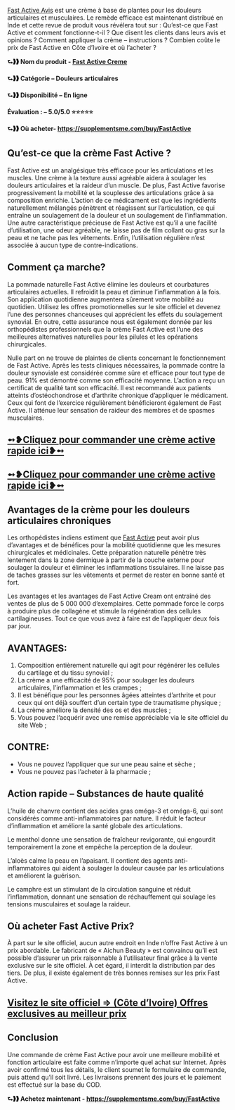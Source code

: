 <p><a href="https://supplementsme.com/buy/FastActive"><span style="font-weight: 400;">Fast Active Avis</span></a><span style="font-weight: 400;"> est une cr&egrave;me &agrave; base de plantes pour les douleurs articulaires et musculaires. Le rem&egrave;de efficace est maintenant distribu&eacute; en Inde et cette revue de produit vous r&eacute;v&eacute;lera tout sur : Qu&rsquo;est-ce que Fast Active et comment fonctionne-t-il ? Que disent les clients dans leurs avis et opinions ? Comment appliquer la cr&egrave;me &ndash; instructions ? Combien co&ucirc;te le prix de Fast Active en C&ocirc;te d&rsquo;Ivoire et o&ugrave; l&rsquo;acheter ?</span></p>
<p><strong>⮑❱❱ Nom du produit - </strong><a href="https://supplementsme.com/buy/FastActive"><strong>Fast Active Creme</strong></a></p>
<p><strong>⮑❱❱ Cat&eacute;gorie &ndash; Douleurs articulaires</strong></p>
<p><strong>⮑❱❱ Disponibilit&eacute; &ndash; En ligne</strong></p>
<p><strong>&Eacute;valuation : &ndash; 5.0/5.0 ⭐⭐⭐⭐⭐</strong></p>
<p><strong>⮑❱❱ O&ugrave; acheter- </strong><a href="https://supplementsme.com/buy/FastActive"><strong>https://supplementsme.com/buy/FastActive</strong></a></p>
<h2><strong>Qu&rsquo;est-ce que la cr&egrave;me Fast Active ?</strong></h2>
<p><span style="font-weight: 400;">Fast Active est un analg&eacute;sique tr&egrave;s efficace pour les articulations et les muscles. Une cr&egrave;me &agrave; la texture aussi agr&eacute;able aidera &agrave; soulager les douleurs articulaires et la raideur d&rsquo;un muscle. De plus, Fast Active favorise progressivement la mobilit&eacute; et la souplesse des articulations gr&acirc;ce &agrave; sa composition enrichie. L&rsquo;action de ce m&eacute;dicament est que les ingr&eacute;dients naturellement m&eacute;lang&eacute;s p&eacute;n&egrave;trent et r&eacute;agissent sur l&rsquo;articulation, ce qui entra&icirc;ne un soulagement de la douleur et un soulagement de l&rsquo;inflammation. Une autre caract&eacute;ristique pr&eacute;cieuse de Fast Active est qu&rsquo;il a une facilit&eacute; d&rsquo;utilisation, une odeur agr&eacute;able, ne laisse pas de film collant ou gras sur la peau et ne tache pas les v&ecirc;tements. Enfin, l&rsquo;utilisation r&eacute;guli&egrave;re n&rsquo;est associ&eacute;e &agrave; aucun type de contre-indications.</span></p>
<h2><strong>Comment &ccedil;a marche?</strong></h2>
<p><span style="font-weight: 400;">La pommade naturelle Fast Active &eacute;limine les douleurs et courbatures articulaires actuelles. Il refroidit la peau et diminue l&rsquo;inflammation &agrave; la fois. Son application quotidienne augmentera s&ucirc;rement votre mobilit&eacute; au quotidien. Utilisez les offres promotionnelles sur le site officiel et devenez l&rsquo;une des personnes chanceuses qui appr&eacute;cient les effets du soulagement synovial. En outre, cette assurance nous est &eacute;galement donn&eacute;e par les orthop&eacute;distes professionnels que la cr&egrave;me Fast Active est l&rsquo;une des meilleures alternatives naturelles pour les pilules et les op&eacute;rations chirurgicales.</span></p>
<p><span style="font-weight: 400;">Nulle part on ne trouve de plaintes de clients concernant le fonctionnement de Fast Active. Apr&egrave;s les tests cliniques n&eacute;cessaires, la pommade contre la douleur synoviale est consid&eacute;r&eacute;e comme s&ucirc;re et efficace pour tout type de peau. 91% est d&eacute;montr&eacute; comme son efficacit&eacute; moyenne. L&rsquo;action a re&ccedil;u un certificat de qualit&eacute; tant son efficacit&eacute;. Il est recommand&eacute; aux patients atteints d&rsquo;ost&eacute;ochondrose et d&rsquo;arthrite chronique d&rsquo;appliquer le m&eacute;dicament. Ceux qui font de l&rsquo;exercice r&eacute;guli&egrave;rement b&eacute;n&eacute;ficieront &eacute;galement de Fast Active. Il att&eacute;nue leur sensation de raideur des membres et de spasmes musculaires.</span></p>
<h2><a href="https://supplementsme.com/buy/FastActive"><strong>➻❥Cliquez pour commander une cr&egrave;me active rapide ici❥➻</strong></a></h2>
<h2><a href="https://supplementsme.com/buy/FastActive"><strong>➻❥Cliquez pour commander une cr&egrave;me active rapide ici❥➻</strong></a></h2>
<h2><strong>Avantages de la cr&egrave;me pour les douleurs articulaires chroniques</strong></h2>
<p><span style="font-weight: 400;">Les orthop&eacute;distes indiens estiment que </span><a href="https://supplementsme.com/buy/FastActive"><span style="font-weight: 400;">Fast Active</span></a><span style="font-weight: 400;"> peut avoir plus d&rsquo;avantages et de b&eacute;n&eacute;fices pour la mobilit&eacute; quotidienne que les mesures chirurgicales et m&eacute;dicinales. Cette pr&eacute;paration naturelle p&eacute;n&egrave;tre tr&egrave;s lentement dans la zone dermique &agrave; partir de la couche externe pour soulager la douleur et &eacute;liminer les inflammations tissulaires. Il ne laisse pas de taches grasses sur les v&ecirc;tements et permet de rester en bonne sant&eacute; et fort.</span></p>
<p><span style="font-weight: 400;">Les avantages et les avantages de Fast Active Cream ont entra&icirc;n&eacute; des ventes de plus de 5 000 000 d&rsquo;exemplaires. Cette pommade force le corps &agrave; produire plus de collag&egrave;ne et stimule la r&eacute;g&eacute;n&eacute;ration des cellules cartilagineuses. Tout ce que vous avez &agrave; faire est de l&rsquo;appliquer deux fois par jour.</span></p>
<h2><strong>AVANTAGES:</strong></h2>
<ol>
<li style="font-weight: 400;"><span style="font-weight: 400;">Composition enti&egrave;rement naturelle qui agit pour r&eacute;g&eacute;n&eacute;rer les cellules du cartilage et du tissu synovial ;</span></li>
<li style="font-weight: 400;"><span style="font-weight: 400;">La cr&egrave;me a une efficacit&eacute; de 95% pour soulager les douleurs articulaires, l&rsquo;inflammation et les crampes ;</span></li>
<li style="font-weight: 400;"><span style="font-weight: 400;">Il est b&eacute;n&eacute;fique pour les personnes &acirc;g&eacute;es atteintes d&rsquo;arthrite et pour ceux qui ont d&eacute;j&agrave; souffert d&rsquo;un certain type de traumatisme physique ;</span></li>
<li style="font-weight: 400;"><span style="font-weight: 400;">La cr&egrave;me am&eacute;liore la densit&eacute; des os et des muscles ;</span></li>
<li style="font-weight: 400;"><span style="font-weight: 400;">Vous pouvez l&rsquo;acqu&eacute;rir avec une remise appr&eacute;ciable via le site officiel du site Web ;</span></li>
</ol>
<h2><strong>CONTRE:</strong></h2>
<ul>
<li style="font-weight: 400;"><span style="font-weight: 400;">Vous ne pouvez l&rsquo;appliquer que sur une peau saine et s&egrave;che ;</span></li>
<li style="font-weight: 400;"><span style="font-weight: 400;">Vous ne pouvez pas l&rsquo;acheter &agrave; la pharmacie ;</span></li>
</ul>
<h2><strong>Action rapide &ndash; Substances de haute qualit&eacute;</strong></h2>
<p><span style="font-weight: 400;">L&rsquo;huile de chanvre contient des acides gras om&eacute;ga-3 et om&eacute;ga-6, qui sont consid&eacute;r&eacute;s comme anti-inflammatoires par nature. Il r&eacute;duit le facteur d&rsquo;inflammation et am&eacute;liore la sant&eacute; globale des articulations.</span></p>
<p><span style="font-weight: 400;">Le menthol donne une sensation de fra&icirc;cheur revigorante, qui engourdit temporairement la zone et emp&ecirc;che la perception de la douleur.</span></p>
<p><span style="font-weight: 400;">L&rsquo;alo&egrave;s calme la peau en l&rsquo;apaisant. Il contient des agents anti-inflammatoires qui aident &agrave; soulager la douleur caus&eacute;e par les articulations et am&eacute;liorent la gu&eacute;rison.</span></p>
<p><span style="font-weight: 400;">Le camphre est un stimulant de la circulation sanguine et r&eacute;duit l&rsquo;inflammation, donnant une sensation de r&eacute;chauffement qui soulage les tensions musculaires et soulage la raideur.</span></p>
<h2><strong>O&ugrave; acheter Fast Active Prix?</strong></h2>
<p><span style="font-weight: 400;">&Agrave; part sur le site officiel, aucun autre endroit en Inde n&rsquo;offre Fast Active &agrave; un prix abordable. Le fabricant de &laquo; Aichun Beauty &raquo; est convaincu qu&rsquo;il est possible d&rsquo;assurer un prix raisonnable &agrave; l&rsquo;utilisateur final gr&acirc;ce &agrave; la vente exclusive sur le site officiel. &Agrave; cet &eacute;gard, il interdit la distribution par des tiers. De plus, il existe &eacute;galement de tr&egrave;s bonnes remises sur les prix Fast Active.</span></p>
<h2><a href="https://supplementsme.com/buy/FastActive"><strong>Visitez le site officiel =&gt; (C&ocirc;te d&rsquo;Ivoire) Offres exclusives au meilleur prix</strong></a></h2>
<h2><strong>Conclusion</strong></h2>
<p><span style="font-weight: 400;">Une commande de cr&egrave;me Fast Active pour avoir une meilleure mobilit&eacute; et fonction articulaire est faite comme n&rsquo;importe quel achat sur Internet. Apr&egrave;s avoir confirm&eacute; tous les d&eacute;tails, le client soumet le formulaire de commande, puis attend qu&rsquo;il soit livr&eacute;. Les livraisons prennent des jours et le paiement est effectu&eacute; sur la base du COD.</span></p>
<p><strong>⮑❱❱ Achetez maintenant - </strong><a href="https://supplementsme.com/buy/FastActive"><strong>https://supplementsme.com/buy/FastActive</strong></a></p>
